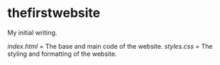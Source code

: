 # thefirstwebsite

My initial writing.

*index.html* = The base and main code of the website.
*styles.css* = The styling and formatting of the website.
